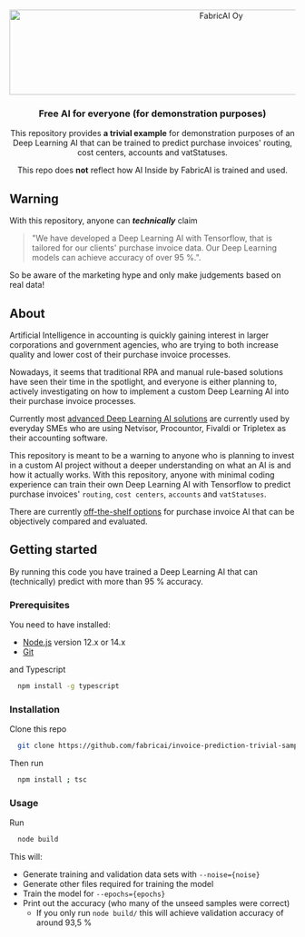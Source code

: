 <br />
<p align="center">
  <a href="/">
    <img src="https://fabricai.fi/wp-content/uploads/2019/09/FabricAI-Banner-Logo.png" alt="FabricAI Oy" width="730" height="150">
  </a>

  <h3 align="center">Free AI for everyone (for demonstration purposes)</h3>

  <p align="center">
    This repository provides <b>a trivial example</b> for demonstration purposes of an Deep Learning AI that can be trained to predict purchase invoices' routing, cost centers, accounts and vatStatuses.
  </p>
  <p align="center">
    This repo does <b>not</b> reflect how AI Inside by FabricAI is trained and used.
  </p>
</p>

<!-- ABOUT -->

## Warning

With this repository, anyone can **_technically_** claim

> "We have developed a Deep Learning AI with Tensorflow, that is tailored for our clients' purchase invoice data. Our Deep Learning models can achieve accuracy of over 95 %.".

So be aware of the marketing hype and only make judgements based on real data!

## About

Artificial Intelligence in accounting is quickly gaining interest in larger corporations and government agencies, who are trying to both increase quality and lower cost of their purchase invoice processes.

Nowadays, it seems that traditional RPA and manual rule-based solutions have seen their time in the spotlight, and everyone is either planning to, actively investigating on how to implement a custom Deep Learning AI into their purchase invoice processes.

Currently most [advanced Deep Learning AI solutions](https://fabricai.fi/) are currently used by everyday SMEs who are using Netvisor, Procountor, Fivaldi or Tripletex as their accounting software.

This repository is meant to be a warning to anyone who is planning to invest in a custom AI project without a deeper understanding on what an AI is and how it actually works. With this repository, anyone with minimal coding experience can train their own Deep Learning AI with Tensorflow to predict purchase invoices' `routing`, `cost centers`, `accounts` and `vatStatuses`.

There are currently [off-the-shelf options](https://github.com/fabricai/ai-inside) for purchase invoice AI that can be objectively compared and evaluated.

## Getting started

By running this code you have trained a Deep Learning AI that can (technically) predict with more than 95 % accuracy.

### Prerequisites

You need to have installed:

-   [Node.js](https://nodejs.org/en/) version 12.x or 14.x
-   [Git](https://git-scm.com/book/en/v2/Getting-Started-Installing-Git)

and Typescript

```sh
  npm install -g typescript
```

### Installation

Clone this repo

```sh
  git clone https://github.com/fabricai/invoice-prediction-trivial-sample.git ; cd ./invoice-prediction-trivial-sample
```

Then run

```sh
  npm install ; tsc
```

### Usage

Run

```sh
  node build
```

This will:

-   Generate training and validation data sets with `--noise={noise}`
-   Generate other files required for training the model
-   Train the model for `--epochs={epochs}`
-   Print out the accuracy (who many of the unseed samples were correct)
    -   If you only run `node build/` this will achieve validation accuracy of around 93,5 %
